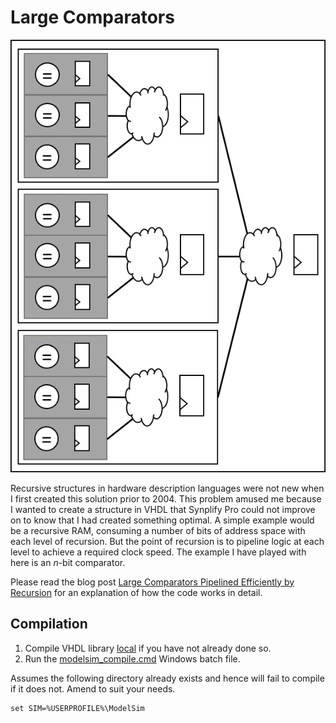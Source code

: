 # Large Comparators

![Large Comparators Pipelined Efficiently by Recursion](./media/Recursive_Structure.png?raw=true "Large Comparators Pipelined Efficiently by Recursion")

Recursive structures in hardware description languages were not new when I first created this solution prior to 2004. This problem amused me because I wanted to create a structure in VHDL that Synplify Pro could not improve on to know that I had created something optimal. A simple example would be a recursive RAM, consuming a number of bits of address space with each level of recursion. But the point of recursion is to pipeline logic at each level to achieve a required clock speed. The example I have played with here is an _n_-bit comparator.

Please read the blog post [Large Comparators Pipelined Efficiently by Recursion](http://blog.abbey1.org.uk/index.php/technology/large-comparator-pipelined-efficiently-by-recursion) for an explanation of how the code works in detail.

## Compilation

1. Compile VHDL library [local](../Local) if you have not already done so.
2. Run the [modelsim_compile.cmd](modelsim_compile.cmd) Windows batch file.

Assumes the following directory already exists and hence will fail to compile if it does not. Amend to suit your needs.

```batch
set SIM=%USERPROFILE%\ModelSim
```
